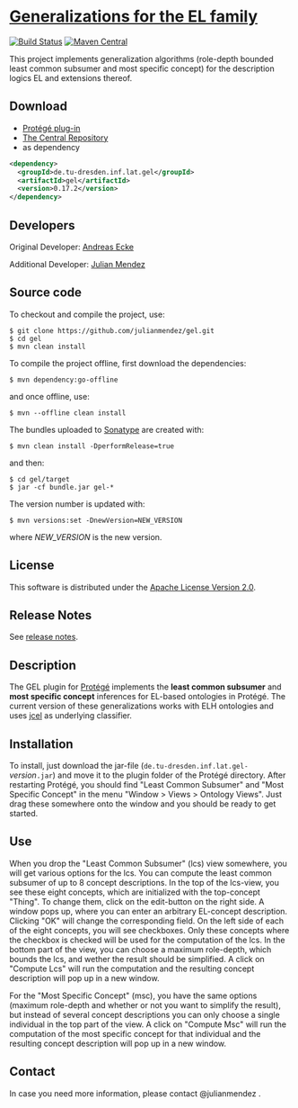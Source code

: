 #  [Generalizations for the EL family](https://julianmendez.github.io/gel)

[![Build Status](https://travis-ci.org/julianmendez/gel.png?branch=master)](https://travis-ci.org/julianmendez/gel)
[![Maven Central](https://maven-badges.herokuapp.com/maven-central/de.tu-dresden.inf.lat.gel/gel/badge.svg)](https://search.maven.org/#search|ga|1|g%3A%22de.tu-dresden.inf.lat.gel%22)

This project implements generalization algorithms (role-depth bounded least common subsumer and most specific concept) for the description logics EL and extensions thereof.

## Download

* [Protégé plug-in](https://sourceforge.net/projects/latitude/files/gel/0.17.2/de.tu-dresden.inf.lat.gel-0.17.2.jar/download)
* [The Central Repository](https://repo1.maven.org/maven2/de/tu-dresden/inf/lat/gel/)
* as dependency

```xml
<dependency>
  <groupId>de.tu-dresden.inf.lat.gel</groupId>
  <artifactId>gel</artifactId>
  <version>0.17.2</version>
</dependency>
```


## Developers

Original Developer: [Andreas Ecke](https://lat.inf.tu-dresden.de/~ecke)

Additional Developer: [Julian Mendez](https://lat.inf.tu-dresden.de/~mendez)


## Source code

To checkout and compile the project, use:

```
$ git clone https://github.com/julianmendez/gel.git
$ cd gel
$ mvn clean install
```

To compile the project offline, first download the dependencies:

```
$ mvn dependency:go-offline
```

and once offline, use:

```
$ mvn --offline clean install
```

The bundles uploaded to [Sonatype](https://oss.sonatype.org/) are created with:

```
$ mvn clean install -DperformRelease=true
```

and then:

```
$ cd gel/target
$ jar -cf bundle.jar gel-*
```

The version number is updated with:

```
$ mvn versions:set -DnewVersion=NEW_VERSION
```

where *NEW_VERSION* is the new version.


## License

This software is distributed under the [Apache License Version 2.0](https://www.apache.org/licenses/LICENSE-2.0.txt).


## Release Notes

See [release notes](https://julianmendez.github.io/gel/RELEASE-NOTES.html).


## Description

The GEL plugin for [Protégé](https://protege.stanford.edu/) implements the **least common subsumer** and **most specific concept** inferences for EL-based ontologies in Protégé. The current version of these generalizations works with ELH ontologies and uses [jcel](https://github.com/julianmendez/jcel) as underlying classifier.


## Installation

To install, just download the jar-file (`de.tu-dresden.inf.lat.gel-`*version*`.jar`) and move it to the plugin folder of the Protégé directory. After restarting Protégé, you should find "Least Common Subsumer" and "Most Specific Concept" in the menu "Window > Views > Ontology Views". Just drag these somewhere onto the window and you should be ready to get started.


## Use

When you drop the "Least Common Subsumer" (lcs) view somewhere, you will get various options for the lcs. You can compute the least common subsumer of up to 8 concept descriptions. In the top of the lcs-view, you see these eight concepts, which are initialized with the top-concept "Thing". To change them, click on the edit-button on the right side. A window pops up, where you can enter an arbitrary EL-concept description. Clicking "OK" will change the corresponding field. On the left side of each of the eight concepts, you will see checkboxes. Only these concepts where the checkbox is checked will be used for the computation of the lcs. In the bottom part of the view, you can choose a maximum role-depth, which bounds the lcs, and wether the result should be simplified. A click on "Compute Lcs" will run the computation and the resulting concept description will pop up in a new window.

For the "Most Specific Concept" (msc), you have the same options (maximum role-depth and whether or not you want to simplify the result), but instead of several concept descriptions you can only choose a single individual in the top part of the view. A click on "Compute Msc" will run the computation of the most specific concept for that individual and the resulting concept description will pop up in a new window.


## Contact

In case you need more information, please contact @julianmendez .

